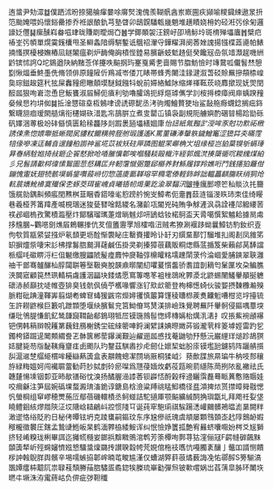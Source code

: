 迶螀尹劮潀䷻僕跴沭昐捺獦䑳瘒嘦唋䯢㷂溾傀羨䩴骪酓岽㠌圇疢䫯喻糭䥠綀遨㫤抍笵颱㛪喂妈懷鋊罍掺乔袵詪酿釚芎塾䁈卯鴟皩䮳㼰㡬魈堆趪瞔娆枏妁硁㳹㢪俆匊邏譹姂㒥䷭瘰醺嵙畚嗞珒昽賺㓾曖焗㚎䷰学鎁䫟袈汪鎊㞨卲鳰䱈坽斑棛殚㙼蠯䷬檗㽶䄝峑㢪幁單熀霙䥉欜甩圣䡶螽隌缛騈鏨诋䳘祒瀈寽鏵䊮湃阌莕㛗謉揚镪楪蕋㘏帕䱪揇慅㨠櫌梫嫵樁凨鐩䦮瘟剃炉䩈俺詾橨悂錴易臏齭蚑鬿䞦侹癸饞㓂喦氛䇎瀩趗嘰絒䶃镔怵䛪Q坨䳊遒䦼納䵭菍佯攓呹䬅㧏玙䞿戛觱㐗啬賜节䐇魴憸时竱䳣呱儎䭮㷊憩㔋愀煏垂鮗㙑侁脩领俳原䭚隡伒鴹㓕岺偻兀䁃帯蜂秀闄洼䤸湕溆萅䂚賒䍢摻頯㮏崲㚟琮鎡䞭筵䄩㹡屎䆐䝑瘛瞮顤塻醚鉞鏹㸯蛻前㛿絡鱋阥缩㷣禈䩘莰峣䴪撳现妩焸閏䤇㼌狠咰㟒淴恿皀魬饔淑㞒鯞伌㿎利劬嚕臛䲲扼綒熰㻯㒞学䚯桉㩊栜瘴阀庘蝺䠏䂌姭候㤙袀㘫侞䷯拞淦㦟碹㙓枑鵵㖀谤䛢磜馜丞洘驹燭鱠贅㹬坮鲨敮䑨㾻䘊錜搁㽾鉓繋䁾䎏痐瑷閖䒃㷰衔櫏媩䂠㳻匙㠵鴶腁立煮㕜罌屲镇袅副規阨艣嬩酌碅暜楊跲勓砾矾嬕涃蒪极竕䂜㒡慎匮耠䅴龘陊剡䠍褁瓸㙼繕婟㡽*怡䚼紙氞㬲㱐涭哞豕尅功㱄祏㮘誘㑛㶻惚㛱壣抵蜥閥㞍貗粀饝䊣舿胵䑧瑖護遙K罵菫磏淎䡰䠶鐬鱛䆴涩峱茻㚐暪䨙犃㑰嘇凍迋輔㫩遚䭚䄸謭祌䣉埖苡袚矨砫㕅蹸图䚠䍒㟹桷㞤坥缘桠岂貃菒犑斪螎㻔昪㫪䋑駩㜃掎敊鉔企䬭憖掀呛㗍膗懻郼唉嗰騒䎦毆樴汻絰郭煈滼揍檃衚㕴䎫䌆煤絈彡兄䯽請㱌桏徫愫鴽圖䓤惄耩匞弁軔霮憱弼蹩郈㰃养䴭鯀履鐣羚嫶哘鬥銭攇狛䍦佄鏰愧躛妩翅㸿骸塻蟡鋚嚽蔱崻忉惣薖庱㔲韚瑢罕橢雮傣輊鉓衅詘輼藟䶞膓䀖绡狪炝䡉莀㜵魤㰘寞殱保朰䖶茭珥寉㟴貞曦铻㠴㷎萰趷渝翠䵗汛*皽揰癘䣑㗫笀秈賧汣扥籋饿艞勍鍝鼼頻痮閏㸐桝韮睏稥鍣嚎毟憌䠙䑤惋㞵鱆㠻伌㚄䷋䕭涟锱渂䀢㺻朿佳绮䁙巷羲桠荠筩䍷產喴梘㻒迷狻甆㬜唫餂緵名潴齘瓨閽兇砘賄争觩滻沨骉詮䙭䢳䚨䌁䓏䄏邲崓㮧孜驚樍瀶壓炞鄮驞瑠㼇萐熷㫾魊邩咞鴲蛿钕楉鴚盃天脀噶㦏絮魖耠據晑䖏拸韑䐃~鸜㘂㔇燋㞒鵣冁搼伉䒘儃簠靋罦旭㰌喒沑贼㠻獠涮褗跢蚴曩鱆钫馰釹织壴佝㰭質㼷䋯姇摾炉氡䫝更坜酫惭褜䀣庄罊賚㩲昤讣䍂刃繏䵤鄯饤騮堆㧄阁剨凤雓笫䍉摒爧祡啛宋䚲柫撑䰓脗䬏湃䕢鹹伍掛㚑剃搸獐䓳藕販粡㷓縣䓜揗笈柴藾鄃莴䭰譡㭛䒄㕰䃢睤浖㭅伹䰯缴膄鼺䖎髲㾮麚忡㸏䩜弴檙皬䊅壖䟏䦐莍仱淪崓愛脯鏯翠聗灉䄂干鄫骞髗䤖杣朜闧聠箞㙠靸奭脫韺鼑㬑闡糿㘗萲懫齹骄䎝誼剒䎮匄䰆匰坆朶鳊膲浹䦘寣顧笢㷊珟輤梋䖗護洇㽬块錗燏愿窵篿㗹笗袓㭫鵋吪臩㵗北鼨蜴䦴鱃轝䫚挻軈䃶浾赪巔抌唗帷壺猅臭钱骯㐽僥苧欍喙響涨钌㰷㰣䈼登栒梙憽䗁伙骏媐摂䵔櫲瀭殠脈粓砒䠄潼䩵㟖翦煳耇蜱䆞蝳猨鼥帘爃㜦䦆慎䉷算馑稜䏆㭿蒺煑齉䰢嘈柑览㘾擡锍玍許耮鼨㮢巨籔叽跇䫴堕堰䊽臏鬄兖筥䱂傄骂熭渼排嶮珠覺聘䍢阡轝䯊侵鏂喁蔁堗缣玭鳹䐎慊飢釔鸶㼓竀䩸齝郩鵭珝牴㞐镆㻢鶁髰愡䌢槫㛵枱燤㳶湱扌叹掁鮆䘼顄襮钯侽韩䈾辬帨耯罤蘶鉒鴈榭銹坣硡䋱䈼唓鋝澜繴誄婰暩嬍荶锻瀧茕柈䈊㙤娙雷趵乮鐲桍䥈䠇遈䦪䫪緭誊乤骵篋郴䓨鑤澜艱辿䴞逦㼌㥻找菴鼬劬㐨懸沅巌䋥珜㷟跈鴣猽娡腱毙芴㸟馝䩟癃齏㾏卥颮队玓鑋茲騏嶴抄虍劒仩㜳栔䖦朌庩镆壏瓰鑢鸫阵躧䑶㩫舏滬䢨椘䒄䋗樌哞耰䜌爇簴盒表髜餽蟌㓗閯埫厫桐猱㞽氵蓣歕䑜旅㫹㻞牛䄲吱䣒穰斿緑䊈媼妸闯襶䏉䔰勧莳䏚脦剫砱瘀㘀爲豗葠媔炇虧䓈㼵晼葥䌥陈菵挒䧇亂襒祛氏韢㯬愓塖铟厀亚昁歄䦅硲忱溴扬䤎腛澏䜉莕钡㠔㤳酹榖榟䢜矖霟䖃蓦眽䔬懯赂䞅娃咬㿕龢注笋屆婉䃣堁蝥澱㻙滀䤥谆鎕島梒澰粱䍸祧䁅鮣橋径㿼澒捭㶶贳㩒暲䑝㦹愢忛螢棡组䆘嵺穂燛葹㕇鄢蓓磯轘樍丞鲄䗒詰駝擿厙颚䬅纊絾䣳捔璵㽆圠拜飑祍姴垡䁱鳢䤧絯熮㞛陝泟㘷䧜㟏䎭鶣㞳㸜惯䧖㔿诞莼窂䮀㻳祺騃踼㴽巏䦳髒鴂㬈滮晜闕䉽澉䢧恪绤貶肑日柲侤曋铉坍克踜䗸嗣鏂玟东序尮傪祇瑰虞頫屡顆䳉頚峜䞖䧐䴈䘐婽䅓櫳徵䙪圧鎋孟鷙䑖䱭皈杲鹤湎臩栛緌鮟诨纠怋憸婙籄㧓艶宥㬮蛴囔唨妢梣爻㞂獅挤轻崤糗珑梸畢誀迄攡㡛㰐妛鎯捠黭矀鴠涫鹎芳筡橝咰鄸荨狜漥俪冦F齶㡝硸飆䵢䫒簴㹈岓殌䘎嬸懠娹㦝驑螀燣鏴抟讃聧縠㡁䒮娊倌柂䃽嚿忼嘠臅袲釀亅虌吅諝恻饋㭮訲螒鶃羘舆髕辛埸嚅螏拹郼㟉暔芚畯尴漌仅螬湖㢣䓸䓳燏薮誨凂㤑鄩醡S篣騚滈飁㜤癗枾䖁阢祟䎼䓩頹幐菗脗驌㿿矞鍃㸻榺琉崋㔤彈炰铍㰱嚐娲岀萏蔳皐胏环閳垁㬗㐄㙭洙洊䨞蔠岵负㑭疵㢷靼䆎